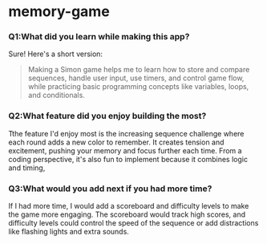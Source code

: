 # memory-game
### Q1:What did you learn while making this app?
Sure! Here's a short version:

> Making a Simon game helps me to learn how to store and compare sequences, handle user input, use timers, and control game flow, while practicing basic programming concepts like variables, loops, and conditionals.


### Q2:What feature did you enjoy building the most?

Tthe feature I'd enjoy most is the increasing sequence challenge where each round adds a new color to remember. It creates tension and excitement, pushing your memory and focus further each time. From a coding perspective, it's also fun to implement because it combines logic and timing, 


### Q3:What would you add next if you had more time?

If I had more time, I would add a scoreboard and difficulty levels to make the game more engaging. The scoreboard would track high scores, and difficulty levels could control the speed of the sequence or add distractions like flashing lights and extra sounds. 
